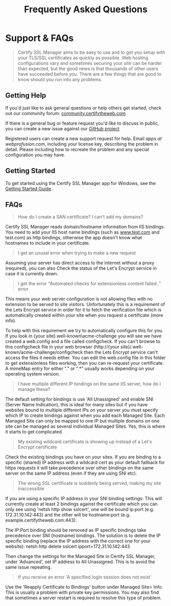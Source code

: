 ﻿---
id: faq
title: Frequently Asked Questions
---

# Support & FAQs

> Certify SSL Manager aims to be easy to use and to get you setup with your TLS/SSL certificates as quickly as possible. Web hosting configurations vary and sometimes securing your site can be harder than expected, but the good news is that thousands of other users have succeeded before you. There are a few things that are good to know should you run into any problems.


## Getting Help

If you'd just like to ask general questions or help others get started, check out our community forum: <a href="https://communitycertifytheweb.com" target="_blank">community.certifytheweb.com</a>

If there is a general bug or feature request you'd like to discuss in public, you can create a new issue against our <a href="https://github.com/webprofusion/certify/issues" target="_blank">GitHub project</a>

Registered users can create a new support request for help. Email *apps at webprofusion.com*, including your license key, describing the problem in detail. Please including how to recreate the problem and any special configuration you may have.

## Getting Started

To get started using the Certify SSL Manager app for Windows, see the [Getting Started Guide](gettingstarted.md).

## FAQs
> How do I create a SAN certificate? I can't add my domains?

Certify SSL Manager reads domain/hostname information from IIS bindings. You need to add your IIS host name bindings (such as www.test.com and test.com) as http bindings, otherwise the app doesn't know what hostnames to include in your certificate.

> I get an unusal error when trying to make a new request

Assuming your server has direct access to the internet without a proxy (required), you can also Check the status of the Let's Encrypt service in case it is currently down.

> I get the error "Automated checks for extensionless content failed.." error

This means your web server configuration is not allowing files with no extension to be served to site visitors. Unfortunately this is a requirement of the Lets Encrypt service in order for it to fetch the verification file which is automatically created within your site when you request a certificate (more info).

To help with this requirement we try to automatically configure this for you. If you look in {your site}\.well-known\acme-challenge you will see we have created a web.config and a file called configcheck. If you can't browse to this configcheck file in your web browser (http://{your site}/.well-known/acme-challenge/configcheck then the Lets Encrypt service can't access the files it needs either. You can edit the web.config file in this folder to get extensionless files working, then you can re-request your certificate. A mimeMap entry for either "." or ".*" usually works depending on your operating system version.

> I have multiple different IP bindings on the same IIS server, how do I manage these?

The default setting for bindings is use 'All Unassigned' and enable SNI (Server Name Indication), this is ideal for many sites but if you have websites bound to multiple different IPs on your server you must specify which IP to create bindings against when you add each Managed Site. Each Managed Site can only be mapped to one IP but multiple domains on one site can be managed as several individual Managed Sites. Yes, this is where it starts to get complicated.

> My existing wildcard certificate is showing up instead of a Let's Encrypt certificate

Check the existing bindings you have on your sites. If you are binding to a specific (shared) IP address with a wildcard cert as your default fallback for https requests it will take precedence over other bindings on the same server on the same IP address (even if they are using SNI etc).

> The wrong SSL certificate is suddenly being served, making my site inaccessible

If you are using a specific IP address in your SNI binding settings:
This will currently create at least 2 bindings against the certificate which you can only see using 'netsh http show sslcert', one will be bound ip:port (e.g. 172.31.10.142:443) and the other will be hostname:port (e.g. example.certifytheweb.com:443).

The IP:Port binding should be removed as IP specific bindings take precedence over SNI (hostname) bindings. The solution is to delete the IP specific binding (replace the IP address with the correct one for your website): 
netsh http delete sslcert ipport=172.31.10.142:443

Then change the settings for the Managed Site in Certify SSL Manager, under 'Advanced', set IP address to All Unassigned. This is to avoid the same issue repeating.

> If you receive an error 'A specified login session does not exist'

Use the 'Reapply Certificate to Bindings' button under Managed Site> Info. This is usually a problem with private key permissions. You may also find that sometimes a server restart is required to resolve this type of problem.